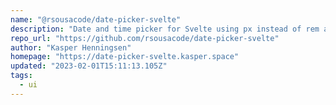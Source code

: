 ```yaml
---
name: "@rsousacode/date-picker-svelte"
description: "Date and time picker for Svelte using px instead of rem and CSS changes to be compatible with Beercss."
repo_url: "https://github.com/rsousacode/date-picker-svelte"
author: "Kasper Henningsen"
homepage: "https://date-picker-svelte.kasper.space"
updated: "2023-02-01T15:11:13.105Z"
tags: 
  - ui
---
```

